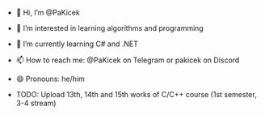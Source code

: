 - 👋 Hi, I’m @PaKicek
- 👀 I’m interested in learning algorithms and programming
- 🌱 I’m currently learning C# and .NET
- 📫 How to reach me: @PaKicek on Telegram or pakicek on Discord
- 😄 Pronouns: he/him

- TODO: Upload 13th, 14th and 15th works of C/C++ course (1st semester, 3-4 stream)

<!---
PaKicek/PaKicek is a ✨ special ✨ repository because its `README.md` (this file) appears on your GitHub profile.
You can click the Preview link to take a look at your changes.
--->
